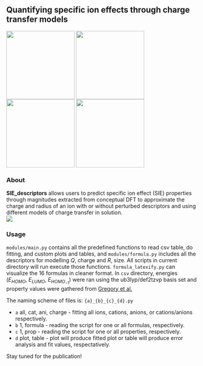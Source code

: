 ## Quantifying specific ion effects through charge transfer models

<img src="img/nc3h7_4.png" width=180 height=auto align="center"></a>
<img src="img/h2po4.png" width=180 height=auto align="center"></a>
<img src="img/nch3.png" width=180 height=auto align="center"></a>
<img src="img/po4.png" width=180 height=auto align="center"></a>

### About
**SIE_descriptors** allows users to predict specific ion effect (SIE) properties through magnitudes extracted from
conceptual DFT to approximate the charge and radius of an ion with or without
perturbed descriptors and using different models of charge transfer in solution.
<br> <img src="https://img.shields.io/bower/l/bootstrap?color=%230047ab"></a> </br>

### Usage
`modules/main.py` contains all the predefined functions to read csv table, do fitting, and custom plots and tables, and `modules/formula.py` includes all the descriptors for modelling $Q$, charge and $R$, size. All scripts in current directory will run execute those functions. `formula_latexify.py` can visualize the 16 formulas in cleaner format. In `csv` directory, energies ($E_{HOMO}$, $E_{LUMO}$, $E_{HOMO_{-1}}$) were ran using the ub3lyp/def2tzvp basis set and property values were gathered from [Gregory et al.](https://pubs.rsc.org/en/content/articlelanding/2021/sc/d1sc03568a)

The naming scheme of files is: `{a}_{b}_{c}_{d}.py`

- `a` all, cat, ani, charge - fitting all ions, cations, anions, or cations/anions respectively.
- `b` 1, formula - reading the script for one or all formulas, respectively. 
- `c` 1, prop - reading the script for one or all properties, respectively.
- `d` plot, table - plot will produce fitted plot or table will produce error analysis and fit values, respectatively.

Stay tuned for the publication!
